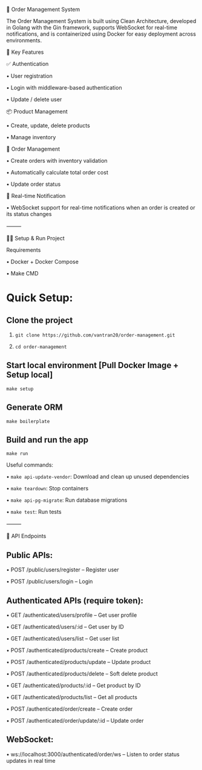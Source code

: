 🧾 Order Management System

The Order Management System is built using Clean Architecture, developed in Golang with the Gin framework, supports WebSocket for real-time notifications, and is containerized using Docker for easy deployment across environments.

🚀 Key Features

✅ Authentication

•	User registration

•	Login with middleware-based authentication

•	Update / delete user

📦 Product Management

•	Create, update, delete products

•	Manage inventory


🛒 Order Management

•	Create orders with inventory validation

•	Automatically calculate total order cost

•	Update order status


🔔 Real-time Notification

•	WebSocket support for real-time notifications when an order is created or its status changes

⸻

🧑‍💻 Setup & Run Project

Requirements

•	Docker + Docker Compose

•	Make CMD


# Quick Setup:

## Clone the project
1. `git clone https://github.com/vantran20/order-management.git`

2. `cd order-management`

## Start local environment [Pull Docker Image + Setup local]
`make setup`
## Generate ORM
`make boilerplate`
## Build and run the app
`make run`

Useful commands:

•	`make api-update-vendor`:   Download and clean up unused dependencies

•	`make teardown`:            Stop containers

•	`make api-pg-migrate`:      Run database migrations

•	`make test`:                Run tests

⸻

📡 API Endpoints


## Public APIs:

•	POST   /public/users/register – Register user

•	POST   /public/users/login – Login

## Authenticated APIs (require token):

•	GET    /authenticated/users/profile – Get user profile

•	GET    /authenticated/users/:id – Get user by ID

•	GET    /authenticated/users/list – Get user list

•	POST   /authenticated/products/create – Create product

•	POST   /authenticated/products/update – Update product

•	POST   /authenticated/products/delete – Soft delete product

•	GET    /authenticated/products/:id – Get product by ID

•	GET    /authenticated/products/list – Get all products

•	POST   /authenticated/order/create – Create order

•	POST   /authenticated/order/update/:id – Update order


## WebSocket:
•	ws://localhost:3000/authenticated/order/ws – Listen to order status updates in real time